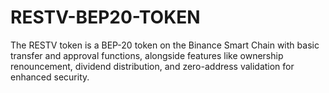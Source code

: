 # RESTV-BEP20-TOKEN
The RESTV token is a BEP-20 token on the Binance Smart Chain with basic transfer and approval functions, alongside features like ownership renouncement, dividend distribution, and zero-address validation for enhanced security.

